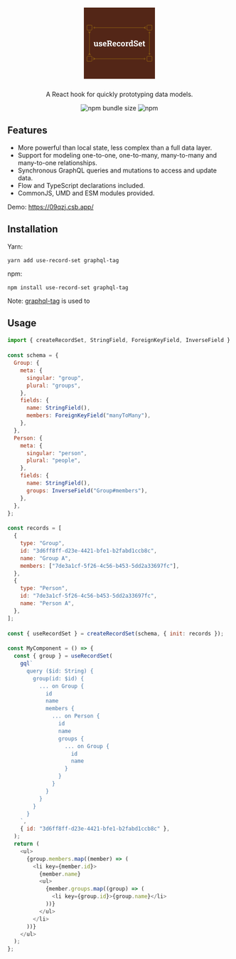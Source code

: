 <div align="center">
  <h1>
    <img src="logo.png" alt="useRecordSet" width="160" />
  </h1>
  <p>A React hook for quickly prototyping data models.</p>
  <p>
    <img alt="npm bundle size" src="https://img.shields.io/bundlephobia/min/use-record-set.svg">
    <img alt="npm" src="https://img.shields.io/npm/dw/use-record-set.svg">
  </p>
</div>

## Features

- More powerful than local state, less complex than a full data layer.
- Support for modeling one-to-one, one-to-many, many-to-many and many-to-one relationships.
- Synchronous GraphQL queries and mutations to access and update data.
- Flow and TypeScript declarations included.
- CommonJS, UMD and ESM modules provided.

Demo: https://09qzj.csb.app/

## Installation

Yarn:

```shell
yarn add use-record-set graphql-tag
```

npm:

```shell
npm install use-record-set graphql-tag
```

Note: [graphql-tag](https://github.com/apollographql/graphql-tag) is used to

## Usage

```js
import { createRecordSet, StringField, ForeignKeyField, InverseField } from "use-record-set";

const schema = {
  Group: {
    meta: {
      singular: "group",
      plural: "groups",
    },
    fields: {
      name: StringField(),
      members: ForeignKeyField("manyToMany"),
    },
  },
  Person: {
    meta: {
      singular: "person",
      plural: "people",
    },
    fields: {
      name: StringField(),
      groups: InverseField("Group#members"),
    },
  },
};

const records = [
  {
    type: "Group",
    id: "3d6ff8ff-d23e-4421-bfe1-b2fabd1ccb8c",
    name: "Group A",
    members: ["7de3a1cf-5f26-4c56-b453-5dd2a33697fc"],
  },
  {
    type: "Person",
    id: "7de3a1cf-5f26-4c56-b453-5dd2a33697fc",
    name: "Person A",
  },
];

const { useRecordSet } = createRecordSet(schema, { init: records });

const MyComponent = () => {
  const { group } = useRecordSet(
    gql`
      query ($id: String) {
        group(id: $id) {
          ... on Group {
            id
            name
            members {
              ... on Person {
                id
                name
                groups {
                  ... on Group {
                    id
                    name
                  }
                }
              }
            }
          }
        }
      }
    `,
    { id: "3d6ff8ff-d23e-4421-bfe1-b2fabd1ccb8c" },
  );
  return (
    <ul>
      {group.members.map((member) => (
        <li key={member.id}>
          {member.name}
          <ul>
            {member.groups.map((group) => (
              <li key={group.id}>{group.name}</li>
            ))}
          </ul>
        </li>
      ))}
    </ul>
  );
};
```
